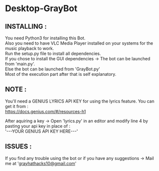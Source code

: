 # Desktop-GrayBot
## INSTALLING :
You need Python3 for installing this Bot.  
Also you need to have VLC Media Player installed on your systems for the music playback to work.  
Run the setup.py file to install all dependencies.  
If you chose to install the GUI dependencies -> The bot can be launched from 'main.py'.  
Else the bot can be launched from 'GrayBot.py'  
Most of the execution part after that is self explanatory.  
  
## NOTE : 
You'll need a GENIUS LYRICS API KEY for using the lyrics feature. You can get it from :  
                               https://docs.genius.com/#/resources-h1  
  
After aquiring a key -> Open 'lyrics.py' in an editor and modify line 4 by pasting your api key in place of :  
                        '---YOUR GENIUS API KEY HERE---'  
  
## ISSUES :
If you find any trouble using the bot or if you have any suggestions -> Mail me at 'grayhathacks10@gmail.com'
